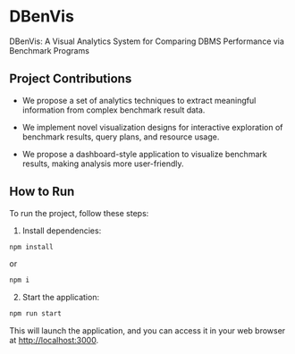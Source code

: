 # DBenVis

DBenVis: A Visual Analytics System for Comparing DBMS Performance via Benchmark Programs

## Project Contributions

- We propose a set of analytics techniques to extract meaningful information from complex benchmark result data.

- We implement novel visualization designs for interactive exploration of benchmark results, query plans, and resource usage.

- We propose a dashboard-style application to visualize benchmark results, making analysis more user-friendly.

## How to Run

To run the project, follow these steps:

1. Install dependencies:

```bash
npm install
```

or

```bash
npm i
```

2. Start the application:

```bash
npm run start
```

This will launch the application, and you can access it in your web browser at [http://localhost:3000](http://localhost:3000).
